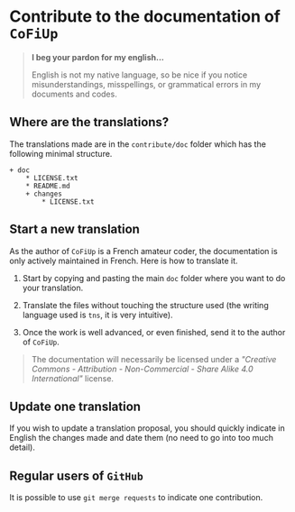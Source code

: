 Contribute to the documentation of `CoFiUp`
===========================================

> **I beg your pardon for my english...**
>
> English is not my native language, so be nice if you notice misunderstandings, misspellings, or grammatical errors in my documents and codes.


Where are the translations?
---------------------------

The translations made are in the `contribute/doc` folder which has the following minimal structure.

<!-- FOLDER STRUCT. AUTO - START -->

    + doc
        * LICENSE.txt
        * README.md
        + changes
            * LICENSE.txt

<!-- FOLDER STRUCT. AUTO - END -->


Start a new translation
-----------------------

As the author of `CoFiUp` is a French amateur coder, the documentation is only actively maintained in French. Here is how to translate it.

  1. Start by copying and pasting the main `doc` folder where you want to do your translation.

  1. Translate the files without touching the structure used (the writing language used is `tns`, it is very intuitive).

  1. Once the work is well advanced, or even finished, send it to the author of `CoFiUp`.


> The documentation will necessarily be licensed under a *"Creative Commons - Attribution - Non-Commercial - Share Alike 4.0 International"* license.


Update one translation
----------------------

If you wish to update a translation proposal, you should quickly indicate in English the changes made and date them (no need to go into too much detail).


Regular users of `GitHub`
------------------------

It is possible to use `git merge requests` to indicate one contribution.
